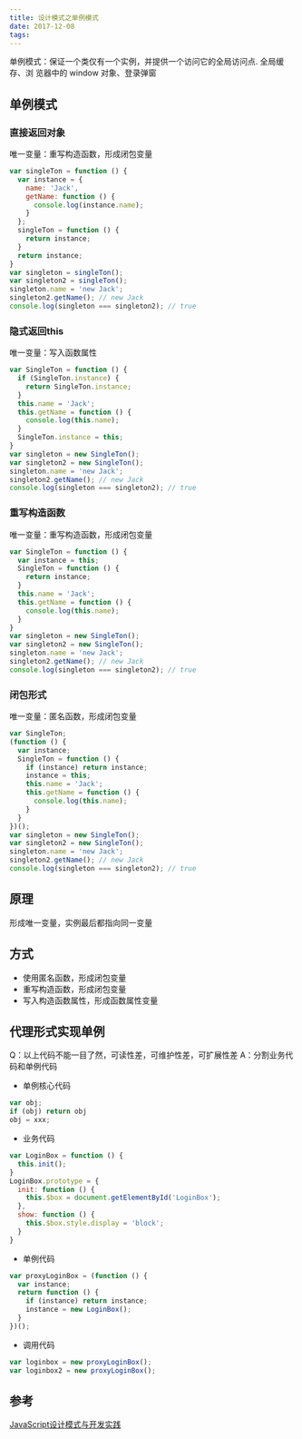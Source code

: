 ```yaml
---
title: 设计模式之单例模式
date: 2017-12-08
tags:
---
```


单例模式：保证一个类仅有一个实例，并提供一个访问它的全局访问点.
全局缓存、浏 览器中的 window 对象、登录弹窗
<!--more-->


## 单例模式

### 直接返回对象

唯一变量：重写构造函数，形成闭包变量

```js
var singleTon = function () {
  var instance = {
    name: 'Jack',
    getName: function () {
      console.log(instance.name);
    }
  };
  singleTon = function () {
    return instance;
  }
  return instance;
}
var singleton = singleTon();
var singleton2 = singleTon();
singleton.name = 'new Jack';
singleton2.getName(); // new Jack
console.log(singleton === singleton2); // true
```


### 隐式返回this

唯一变量：写入函数属性

```js
var SingleTon = function () {
  if (SingleTon.instance) {
    return SingleTon.instance;
  }
  this.name = 'Jack';
  this.getName = function () {
    console.log(this.name);
  }
  SingleTon.instance = this;
}
var singleton = new SingleTon();
var singleton2 = new SingleTon();
singleton.name = 'new Jack';
singleton2.getName(); // new Jack
console.log(singleton === singleton2); // true
```


### 重写构造函数

唯一变量：重写构造函数，形成闭包变量

```js
var SingleTon = function () {
  var instance = this;
  SingleTon = function () {
    return instance;
  }
  this.name = 'Jack';
  this.getName = function () {
    console.log(this.name);
  }
}
var singleton = new SingleTon();
var singleton2 = new SingleTon();
singleton.name = 'new Jack';
singleton2.getName(); // new Jack
console.log(singleton === singleton2); // true
```


### 闭包形式

唯一变量：匿名函数，形成闭包变量

```js
var SingleTon;
(function () {
  var instance;
  SingleTon = function () {
    if (instance) return instance;
    instance = this;
    this.name = 'Jack';
    this.getName = function () {
      console.log(this.name);
    }
  }
})();
var singleton = new SingleTon();
var singleton2 = new SingleTon();
singleton.name = 'new Jack';
singleton2.getName(); // new Jack
console.log(singleton === singleton2); // true
```

## 原理

形成唯一变量，实例最后都指向同一变量

## 方式

+ 使用匿名函数，形成闭包变量
+ 重写构造函数，形成闭包变量
+ 写入构造函数属性，形成函数属性变量

## 代理形式实现单例

Q：以上代码不能一目了然，可读性差，可维护性差，可扩展性差
A：分割业务代码和单例代码

+ 单例核心代码

```js
var obj;
if (obj) return obj
obj = xxx;
```

+ 业务代码

```js
var LoginBox = function () {
  this.init();
}
LoginBox.prototype = {
  init: function () {
    this.$box = document.getElementById('LoginBox');
  },
  show: function () {
    this.$box.style.display = 'block';
  }
}
```

+ 单例代码

```js
var proxyLoginBox = (function () {
  var instance;
  return function () {
    if (instance) return instance;
    instance = new LoginBox();
  }
})();
```

+ 调用代码

```js
var loginbox = new proxyLoginBox();
var loginbox2 = new proxyLoginBox();
```

## 参考

[JavaScript设计模式与开发实践](https://book.douban.com/subject/26382780/)